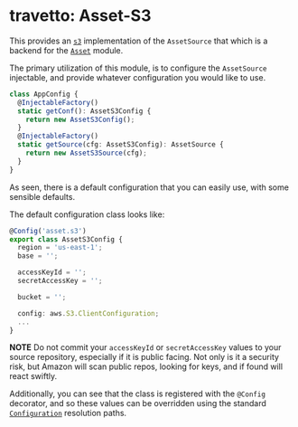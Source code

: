 travetto: Asset-S3
===

This provides an [`s3`](https://aws.amazon.com/documentation/s3/) implementation of the `AssetSource` that which is a backend for the [`Asset`](https://github.io/travetto/asset) module.  

The primary utilization of this module, is to configure the `AssetSource` injectable, and provide whatever configuration you would like to use.  

```typescript
class AppConfig {
  @InjectableFactory()
  static getConf(): AssetS3Config {
    return new AssetS3Config();
  }
  @InjectableFactory()
  static getSource(cfg: AssetS3Config): AssetSource {
    return new AssetS3Source(cfg);
  }
}
```

As seen, there is a default configuration that you can easily use, with some sensible defaults.

The default configuration class looks like:

```typescript
@Config('asset.s3')
export class AssetS3Config {
  region = 'us-east-1';
  base = '';

  accessKeyId = '';
  secretAccessKey = '';

  bucket = '';

  config: aws.S3.ClientConfiguration;
  ...
}
```

**NOTE** Do not commit your `accessKeyId` or `secretAccessKey` values to your source repository, especially if it is public facing.  Not only is 
it a security risk, but Amazon will scan public repos, looking for keys, and if found will react swiftly.

Additionally, you can see that the class is registered with the `@Config` decorator, and so these values can be overridden using the standard
[`Configuration`](https://github.com/travetto/config) resolution paths.